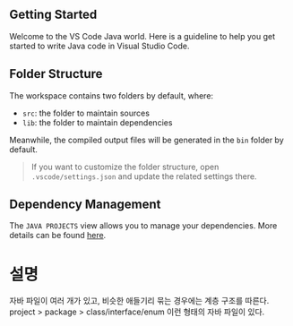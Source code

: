## Getting Started

Welcome to the VS Code Java world. Here is a guideline to help you get started to write Java code in Visual Studio Code.

## Folder Structure

The workspace contains two folders by default, where:

- `src`: the folder to maintain sources
- `lib`: the folder to maintain dependencies

Meanwhile, the compiled output files will be generated in the `bin` folder by default.

> If you want to customize the folder structure, open `.vscode/settings.json` and update the related settings there.

## Dependency Management

The `JAVA PROJECTS` view allows you to manage your dependencies. More details can be found [here](https://github.com/microsoft/vscode-java-dependency#manage-dependencies).


# 설명
자바 파일이 여러 개가 있고, 비슷한 애들기리 묶는 경우에는 계층 구조를 따른다.
project > package > class/interface/enum
이런 형태의 자바 파일이 있다.